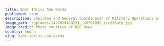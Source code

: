 ```yaml
---
title: Bahr Idriss Abu Garda
published: true
description: Chairman and General Coordinator of Military Operations of the United Resistance Front (URF)
image_path: /uploads/1427829189231__45791892_icc226afp.jpg
image_credit: Photo courtesy of BBC News
country: sudan
slug: bahr-idriss-abu-garda
---
```



